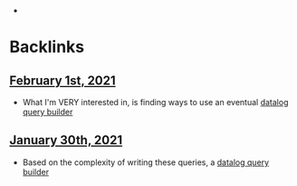 - 

# Backlinks
## [February 1st, 2021](<February 1st, 2021.md>)
- What I'm VERY interested in, is finding ways to use an eventual [datalog query builder](<datalog query builder.md>)

## [January 30th, 2021](<January 30th, 2021.md>)
- Based on the complexity of writing these queries, a [datalog query builder](<datalog query builder.md>)

